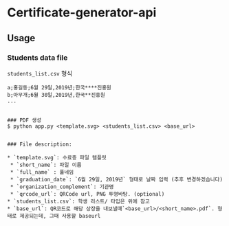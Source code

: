 # Certificate-generator-api



Usage
-----

### Students data file
`students_list.csv` 형식

```
a;홍길동;6월 29일,2019년;한국****진흥원
b;아무개;6월 30일,2019년,한국**진흥원
...


### PDF 생성
$ python app.py <template.svg> <students_list.csv> <base_url>


### File description:

* `template.svg`: 수료증 파일 템플릿
 * `short_name`: 파일 이름
 * `full_name` : 풀네임
 * `graduation_date`: `6월 29일, 2019년` 형태로 날짜 입력 (추후 변경하겠습니다)
 * `organization_complement`: 기관명
 * `qrcode_url`: QRCode url, PNG 투명바탕. (optional)
* `students_list.csv`: 학생 리스트/ 타입은 위에 참고 
* `base_url`: QR코드로 해당 상장을 내보낼때`<base_url>/<short_name>.pdf`. 형태로 제공되는데, 그때 사용할 baseurl

